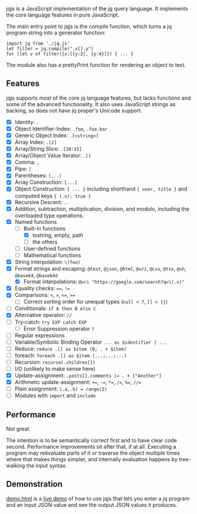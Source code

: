 jqjs is a JavaScript implementation of the [jq] query language. It
implements the core language features in pure JavaScript.

The main entry point to jqjs is the compile function, which turns a jq
program string into a generator function:

    import jq from './jq.js'
    let filter = jq.compile(".x[].y")
    for (let v of filter({x:[{y:2}, {y:4}]}) { ... }

The module also has a prettyPrint function for rendering an object to
text.

Features
--------

jqjs supports *most* of the core jq language features, but lacks
functions and some of the advanced functionality. It also uses
JavaScript strings as backing, so does not have jq proper's Unicode
support.

- [x] Identity: `.`
- [x] Object Identifier-Index: `.foo`, `.foo.bar`
- [x] Generic Object Index: `.[<string>]`
- [x] Array Index: `.[2]`
- [x] Array/String Slice: `.[10:15]`
- [x] Array/Object Value Iterator: `.[]`
- [x] Comma: `,`
- [x] Pipe: `|`
- [x] Parentheses: `(...)`
- [x] Array Construction: `[...]`
- [x] Object Construction: `{ ... }` including shorthand `{ user, title }`
      and computed keys `{ (.x): true }`
- [x] Recursive Descent: `..`
- [x] Addition, subtraction, multiplication, division, and modulo,
  including the overloaded type operations.
- [x] Named functions
    - [ ] Built-in functions
        - [x] tostring, empty, path
        - [ ] the others
    - [ ] User-defined functions
    - [ ] Mathematical functions
- [x] String interpolation: `\(foo)`
- [x] Format strings and escaping: `@text`, `@json`, `@html`, `@uri`, `@csv`,
  `@tsv`, `@sh`, `@base64`, `@base64d`
    - [x] Format interpolations: `@uri "https://google.com/search?q=\(.x)"`
- [x] Equality checks: `==`, `!=`
- [x] Comparisons: `<`, `>`, `<=`, `>=`
    - [ ] Correct sorting order for unequal types (`null < 7`, `[] < {}`)
- [ ] Conditionals: `if A then B else C`
- [x] Alternative operator: `//`
- [ ] Try-catch: `try EXP catch EXP`
  - [ ] Error Suppression operator `?`
- [ ] Regular expressions
- [ ] Variable/Symbolic Binding Operator `... as $identifier | ...`
- [ ] Reduce: `reduce .[] as $item (0; . + $item)`
- [ ] foreach: `foreach .[] as $item (...;...;...)`
- [ ] Recursion: `recurse(.children[])`
- [ ] I/O (unlikely to make sense here)
- [x] Update-assignment: `.posts[].comments |= . + ["Another"]`
- [x] Arithmetic update-assignment: `+=`, `-=`, `*=`, `/=`, `%=`, `//=`
- [ ] Plain assignment: `(.a,.b) = range(2)`
- [ ] Modules with `import` and `include`

Performance
-----------

Not great.

The intention is to be semantically correct first and to have clear code
second. Performance improvements sit after that, if at all. Executing a
program may reëvaluate parts of it or traverse the object multiple times
where that makes things simpler, and internally evaluation happens by
tree-walking the input syntax.

Demonstration
-------------

[demo.html] is a [live demo](https://mwh.github.io/jqjs/demo.html) of how
to use jqjs that lets you enter a jq program and an input JSON value and
see the output JSON values it produces.


[jq]: https://stedolan.github.io/jq/
[demo.html]: demo.html
